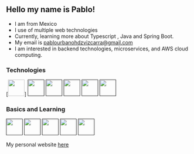 ## Hello my name is Pablo!

- I am from Mexico
- I use of multiple web technologies
- Currently, learning more about Typescript , Java and Spring Boot. 
- My email is pablourbanohdzvizcarra@gmail.com
- I am interested in backend technologies, microservices, and AWS cloud computing.

### Technologies

[<img height="45" src="https://img.icons8.com/color/48/000000/javascript.png"/>]
[<img height="45" src="https://img.icons8.com/color/48/000000/typescript.png"/>]()
[<img height="45" src="https://img.icons8.com/plasticine/100/000000/react.png"/>]()
[<img height="45" src="https://img.icons8.com/color/48/000000/mongodb.png"/>]()
[<img height="45" src="https://img.icons8.com/color/48/000000/docker.png"/>]()
[<img height="45" src="https://img.icons8.com/color/48/000000/linux.png"/>]()

### Basics and Learning

[<img height="45" src="https://img.icons8.com/color/48/000000/kubernetes.png"/>]()
[<img height="45" src="https://img.icons8.com/color/48/000000/postgreesql.png"/>]()
[<img height="45" src="https://img.icons8.com/color/48/000000/java-coffee-cup-logo.png"/>]()
[<img height="45" src="https://img.icons8.com/color/48/000000/spring-logo.png"/>]()
[<img height="45" src="https://img.icons8.com/color/48/000000/amazon-web-services.png"/>]()


My personal website [here](https://pablo-hernandez-vizcarra.netlify.app/) 
